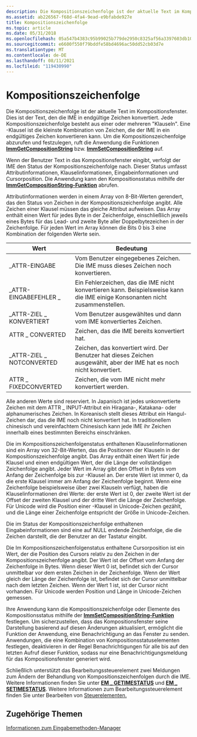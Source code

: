 ```yaml
---
description: Die Kompositionszeichenfolge ist der aktuelle Text im Kompositionsfenster.
ms.assetid: ab226567-f68d-4fa4-9ead-e9bfabde927e
title: Kompositionszeichenfolge
ms.topic: article
ms.date: 05/31/2018
ms.openlocfilehash: 05a547b4383c95b99025b779de2950c8325af56a3397603db10199474dfe20ce
ms.sourcegitcommit: e6600f550f79bddfe58bd4696ac50dd52cb03d7e
ms.translationtype: MT
ms.contentlocale: de-DE
ms.lasthandoff: 08/11/2021
ms.locfileid: "119430990"
---
```

# <a name="composition-string"></a>Kompositionszeichenfolge

Die Kompositionszeichenfolge ist der aktuelle Text im Kompositionsfenster. Dies ist der Text, den die IME in endgültige Zeichen konvertiert. Jede Kompositionszeichenfolge besteht aus einer oder mehreren "Klauseln". Eine -Klausel ist die kleinste Kombination von Zeichen, die der IME in ein endgültiges Zeichen konvertieren kann. Um die Kompositionszeichenfolge abzurufen und festzulegen, ruft die Anwendung die Funktionen [**ImmGetCompositionString**](/windows/desktop/api/Imm/nf-imm-immgetcompositionstringa) bzw. [**ImmSetCompositionString**](/windows/desktop/api/Imm/nf-imm-immsetcompositionstringa) auf.

Wenn der Benutzer Text in das Kompositionsfenster eingibt, verfolgt der IME den Status der Kompositionszeichenfolge nach. Dieser Status umfasst Attributinformationen, Klauselinformationen, Eingabeinformationen und Cursorposition. Die Anwendung kann den Kompositionsstatus mithilfe der [**ImmGetCompositionString-Funktion**](/windows/desktop/api/Imm/nf-imm-immgetcompositionstringa) abrufen.

Attributinformationen werden in einem Array von 8-Bit-Werten gerendert, das den Status von Zeichen in der Kompositionszeichenfolge angibt. Alle Zeichen einer Klausel müssen das gleiche Attribut aufweisen. Das Array enthält einen Wert für jedes Byte in der Zeichenfolge, einschließlich jeweils eines Bytes für das Lead- und zweite Byte aller Doppelbytezeichen in der Zeichenfolge. Für jeden Wert im Array können die Bits 0 bis 3 eine Kombination der folgenden Werte sein.



| Wert                      | Bedeutung                                                                                                   |
|----------------------------|-----------------------------------------------------------------------------------------------------------|
| \_ATTR-EINGABE                | Vom Benutzer eingegebenes Zeichen. Die IME muss dieses Zeichen noch konvertieren.                           |
| \_ATTR-EINGABEFEHLER \_         | Ein Fehlerzeichen, das die IME nicht konvertieren kann. Beispielsweise kann die IME einige Konsonanten nicht zusammenstellen. |
| \_ATTR-ZIEL \_ KONVERTIERT    | Vom Benutzer ausgewähltes und dann vom IME konvertiertes Zeichen.                                             |
| ATTR \_ CONVERTED            | Zeichen, das die IME bereits konvertiert hat.                                                             |
| \_ATTR-ZIEL \_ NOTCONVERTED | Zeichen, das konvertiert wird. Der Benutzer hat dieses Zeichen ausgewählt, aber der IME hat es noch nicht konvertiert.     |
| ATTR \_ FIXEDCONVERTED       | Zeichen, die vom IME nicht mehr konvertiert werden.                                                           |



 

Alle anderen Werte sind reserviert. In Japanisch ist jedes unkonvertierte Zeichen mit dem ATTR \_ INPUT-Attribut ein Hiragana-, Katakana- oder alphanumerisches Zeichen. In Koreanisch stellt dieses Attribut ein Hangul-Zeichen dar, das die IME noch nicht konvertiert hat. In traditionellem chinesisch und vereinfachtem Chinesisch kann jede IME ihr Zeichen innerhalb eines bestimmten Bereichs einschränken.

Die im Kompositionszeichenfolgenstatus enthaltenen Klauselinformationen sind ein Array von 32-Bit-Werten, das die Positionen der Klauseln in der Kompositionszeichenfolge angibt. Das Array enthält einen Wert für jede Klausel und einen endgültigen Wert, der die Länge der vollständigen Zeichenfolge angibt. Jeder Wert im Array gibt den Offset in Bytes vom Anfang der Zeichenfolge bis zur -Klausel an. Der erste Wert ist immer 0, da die erste Klausel immer am Anfang der Zeichenfolge beginnt. Wenn eine Zeichenfolge beispielsweise über zwei Klauseln verfügt, haben die Klauselinformationen drei Werte: der erste Wert ist 0, der zweite Wert ist der Offset der zweiten Klausel und der dritte Wert die Länge der Zeichenfolge. Für Unicode wird die Position einer -Klausel in Unicode-Zeichen gezählt, und die Länge einer Zeichenfolge entspricht der Größe in Unicode-Zeichen.

Die im Status der Kompositionszeichenfolge enthaltenen Eingabeinformationen sind eine auf NULL endende Zeichenfolge, die die Zeichen darstellt, die der Benutzer an der Tastatur eingibt.

Die Im Kompositionszeichenfolgenstatus enthaltene Cursorposition ist ein Wert, der die Position des Cursors relativ zu den Zeichen in der Kompositionszeichenfolge angibt. Der Wert ist der Offset vom Anfang der Zeichenfolge in Bytes. Wenn dieser Wert 0 ist, befindet sich der Cursor unmittelbar vor dem ersten Zeichen in der Zeichenfolge. Wenn der Wert gleich der Länge der Zeichenfolge ist, befindet sich der Cursor unmittelbar nach dem letzten Zeichen. Wenn der Wert 1 ist, ist der Cursor nicht vorhanden. Für Unicode werden Position und Länge in Unicode-Zeichen gemessen.

Ihre Anwendung kann die Kompositionszeichenfolge oder Elemente des Kompositionsstatus mithilfe der [**ImmSetCompositionString-Funktion**](/windows/desktop/api/Imm/nf-imm-immsetcompositionstringa) festlegen. Um sicherzustellen, dass das Kompositionsfenster seine Darstellung basierend auf diesen Änderungen aktualisiert, ermöglicht die Funktion der Anwendung, eine Benachrichtigung an das Fenster zu senden. Anwendungen, die eine Kombination von Kompositionsstatuselementen festlegen, deaktivieren in der Regel Benachrichtigungen für alle bis auf den letzten Aufruf dieser Funktion, sodass nur eine Benachrichtigungsmeldung für das Kompositionsfenster generiert wird.

Schließlich unterstützt das Bearbeitungssteuerelement zwei Meldungen zum Ändern der Behandlung von Kompositionszeichenfolgen durch die IME. Weitere Informationen finden Sie unter [**EM \_ GETIMESTATUS**](../controls/em-getimestatus.md) und [**EM \_ SETIMESTATUS**](../controls/em-setimestatus.md). Weitere Informationen zum Bearbeitungssteuerelement finden Sie unter Bearbeiten von [Steuerelementen.](../controls/edit-controls.md)

## <a name="related-topics"></a>Zugehörige Themen

<dl> <dt>

[Informationen zum Eingabemethoden-Manager](about-input-method-manager.md)
</dt> </dl>

 

 
